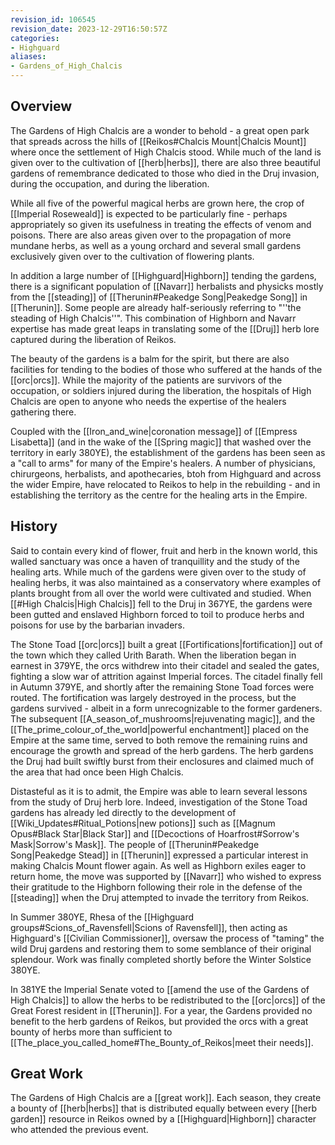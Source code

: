 ```yaml
---
revision_id: 106545
revision_date: 2023-12-29T16:50:57Z
categories:
- Highguard
aliases:
- Gardens_of_High_Chalcis
---
```


## Overview
The Gardens of High Chalcis are a wonder to behold - a great open park that spreads across the hills of [[Reikos#Chalcis Mount|Chalcis Mount]] where once the settlement of High Chalcis stood. While much of the land is given over to the cultivation of [[herb|herbs]], there are also three beautiful gardens of remembrance dedicated to those who died in the Druj invasion, during the occupation, and during the liberation. 

While all five of the powerful magical herbs are grown here, the crop of [[Imperial Roseweald]] is expected to be particularly fine - perhaps appropriately so given its usefulness in treating the effects of venom and poisons. There are also areas given over to the propagation of more mundane herbs, as well as a young orchard and several small gardens exclusively given over to the cultivation of flowering plants.

In addition a large number of [[Highguard|Highborn]] tending the gardens, there is a significant population of [[Navarr]] herbalists and physicks mostly from the [[steading]] of [[Therunin#Peakedge Song|Peakedge Song]] in [[Therunin]]. Some people are already half-seriously referring to "''the steading of High Chalcis''". This combination of Highborn and Navarr expertise has made great leaps in translating some of the [[Druj]] herb lore captured during the liberation of Reikos.

The beauty of the gardens is a balm for the spirit, but there are also facilities for tending to the bodies of those who suffered at the hands of the [[orc|orcs]]. While the majority of the patients are survivors of the occupation, or soldiers injured during the liberation, the hospitals of High Chalcis are open to anyone who needs the expertise of the healers gathering there.

Coupled with the [[Iron_and_wine|coronation message]] of [[Empress Lisabetta]] (and in the wake of the [[Spring magic]] that washed over the territory in early 380YE), the establishment of the gardens has been seen as a "call to arms" for many of the Empire's healers. A number of physicians, chirurgeons, herbalists, and apothecaries, btoh from Highguard and across the wider Empire, have relocated to Reikos to help in the rebuilding - and in establishing the territory as the centre for the healing arts in the Empire.

## History
Said to contain every kind of flower, fruit and herb in the known world, this walled sanctuary was once a haven of tranquillity and the study of the healing arts. While much of the gardens were given over to the study of healing herbs, it was also maintained as a conservatory where examples of plants brought from all over the world were cultivated and studied. When [[#High Chalcis|High Chalcis]] fell to the Druj in 367YE, the gardens were been gutted and enslaved Highborn forced to toil  to produce herbs and poisons for use by the barbarian invaders.

The Stone Toad [[orc|orcs]] built a great [[Fortifications|fortification]] out of the town which they called Urith Barath. When the liberation began in earnest in 379YE, the orcs withdrew into their citadel and sealed the gates, fighting a slow war of attrition against Imperial forces. The citadel finally fell in Autumn 379YE, and shortly after the remaining Stone Toad forces were routed. The fortification was largely destroyed in the process, but the gardens survived - albeit in a form unrecognizable to the former gardeners. The subsequent [[A_season_of_mushrooms|rejuvenating magic]], and the [[The_prime_colour_of_the_world|powerful enchantment]] placed on the Empire at the same time, served to both remove the remaining ruins and encourage the growth and spread of the herb gardens. The herb gardens the Druj had built swiftly burst from their enclosures and claimed much of the area that had once been High Chalcis. 

Distasteful as it is to admit, the Empire was able to learn several lessons from the study of Druj herb lore. Indeed, investigation of the Stone Toad gardens has already led directly to the development of [[Wiki_Updates#Ritual_Potions|new potions]] such as [[Magnum Opus#Black Star|Black Star]] and [[Decoctions of Hoarfrost#Sorrow's Mask|Sorrow's Mask]]. The people of [[Therunin#Peakedge Song|Peakedge Stead]] in [[Therunin]] expressed a particular interest in making Chalcis Mount flower again. As well as Highborn exiles eager to return home, the move was supported by [[Navarr]] who wished to express their gratitude to the Highborn following their role in the defense of the [[steading]] when the Druj attempted to invade the territory from Reikos.

In Summer 380YE,  Rhesa of the [[Highguard groups#Scions_of_Ravensfell|Scions of Ravensfell]], then acting as Highguard's [[Civilian Commissioner]], oversaw the process of "taming" the wild Druj gardens and restoring them to some semblance of their original splendour. Work was finally completed shortly before the Winter Solstice 380YE.

In 381YE the Imperial Senate voted to [[amend the use of the Gardens of High Chalcis]] to allow the herbs to be redistributed to the [[orc|orcs]] of the Great Forest resident in [[Therunin]]. For a year, the Gardens provided no benefit to the herb gardens of Reikos, but provided the orcs with a great bounty of herbs more than sufficient to [[The_place_you_called_home#The_Bounty_of_Reikos|meet their needs]].

## Great Work
The Gardens of High Chalcis are a [[great work]]. Each season, they create a bounty of [[herb|herbs]] that is distributed equally between every [[herb garden]] resource in Reikos owned by a [[Highguard|Highborn]] character who attended the previous event.

